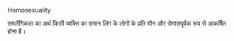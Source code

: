 
Homosexuality

समलैंगिकता का अर्थ किसी व्यक्ति का समान लिंग के लोगों के प्रति यौन और रोमांसपूर्वक रूप से आकर्षित होना है।
